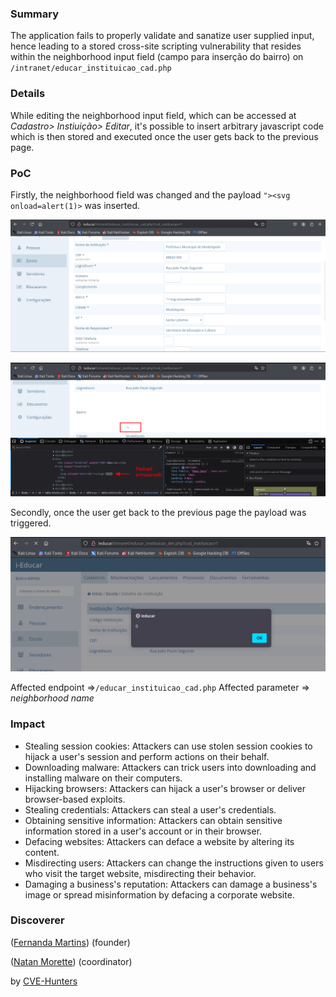 ### Summary
The application fails to properly validate and sanatize user supplied input, hence leading to a stored cross-site scripting vulnerability that resides within the neighborhood input field (campo para inserção do bairro) on `/intranet/educar_instituicao_cad.php `

### Details
While editing the neighborhood input field, which can be accessed at _Cadastro> Instiuição> Editar_, it's possible to insert arbitrary javascript code which is then stored and executed once the user gets back to the previous page.


### PoC
Firstly, the neighborhood field was changed and the payload `"><svg onload=alert(1)>` was inserted. 

![neighborhood pannel](../images\armazenado_bairro_inst.png)

![payload storage on url](../images\armazenado_bairro_inst2.png)

Secondly, once the user get back to the previous page the payload was triggered.

![payload executed](../images\armazenado_bairro_inst1.png)

Affected endpoint =>`/educar_instituicao_cad.php`
Affected parameter => _neighborhood name_


### Impact

- Stealing session cookies: Attackers can use stolen session cookies to hijack a user's session and perform actions on their behalf.
- Downloading malware: Attackers can trick users into downloading and installing malware on their computers.
- Hijacking browsers: Attackers can hijack a user's browser or deliver browser-based exploits.
- Stealing credentials: Attackers can steal a user's credentials.
- Obtaining sensitive information: Attackers can obtain sensitive information stored in a user's account or in their browser.
- Defacing websites: Attackers can deface a website by altering its content.
- Misdirecting users: Attackers can change the instructions given to users who visit the target website, misdirecting their behavior.
- Damaging a business's reputation: Attackers can damage a business's image or spread misinformation by defacing a corporate website.


### Discoverer

([Fernanda Martins](https://github.com/FeMarb/)) (founder)

([Natan Morette](https://br.linkedin.com/in/nmmorette/pt)) (coordinator)

by [CVE-Hunters](https://github.com/Sec-Dojo-Cyber-House/cve-hunters) 
